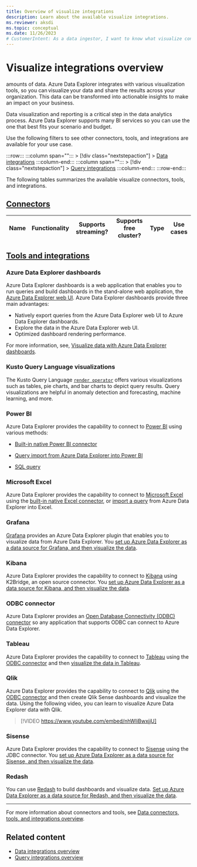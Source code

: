 ```yaml
---
title: Overview of visualize integrations
description: Learn about the available visualize integrations.
ms.reviewer: aksdi
ms.topic: conceptual
ms.date: 11/26/2023
# CustomerIntent: As a data ingestor, I want to know what visualize connectors and tools are available, so that I can choose the right one for my use case.
---
```

# Visualize integrations overview

amounts of data. Azure Data Explorer integrates with various visualization tools, so you can visualize your data and share the results across your organization. This data can be transformed into actionable insights to make an impact on your business.

Data visualization and reporting is a critical step in the data analytics process. Azure Data Explorer supports many BI services so you can use the one that best fits your scenario and budget.

Use the following filters to see other connectors, tools, and integrations are available for your use case.

:::row:::
   :::column span="":::
      > [!div class="nextstepaction"]
      > [Data integrations](integrate-data-overview.md)
   :::column-end:::
   :::column span="":::
      > [!div class="nextstepaction"]
      > [Query integrations](integrate-query-overview.md)
   :::column-end:::
:::row-end:::

The following tables summarizes the available visualize connectors, tools, and integrations.

## [Connectors](#tab/connectors)

| Name | Functionality | Supports streaming? | Supports free cluster? | Type | Use cases |
|--|--|:-:|--|--|--|

## [Tools and integrations](#tab/integrations)

### Azure Data Explorer dashboards

Azure Data Explorer dashboards is a web application that enables you to run queries and build dashboards in the stand-alone web application, the [Azure Data Explorer web UI](web-query-data.md). Azure Data Explorer dashboards provide three main advantages:

* Natively export queries from the Azure Data Explorer web UI to Azure Data Explorer dashboards.
* Explore the data in the Azure Data Explorer web UI.
* Optimized dashboard rendering performance.

For more information, see, [Visualize data with Azure Data Explorer dashboards](azure-data-explorer-dashboards.md).

### Kusto Query Language visualizations

The Kusto Query Language [`render operator`](kusto/query/renderoperator.md) offers various visualizations such as tables, pie charts, and bar charts to depict query results. Query visualizations are helpful in anomaly detection and forecasting, machine learning, and more.

### Power BI

Azure Data Explorer provides the capability to connect to [Power BI](https://powerbi.microsoft.com) using various methods:

* [Built-in native Power BI connector](power-bi-data-connector.md?tabs=connector)

* [Query import from Azure Data Explorer into Power BI](power-bi-data-connector.md)

* [SQL query](power-bi-sql-query.md)

### Microsoft Excel

Azure Data Explorer provides the capability to connect to [Microsoft Excel](https://products.office.com/excel) using the [built-in native Excel connector](excel-connector.md), or [import a query](excel-blank-query.md) from Azure Data Explorer into Excel.

### Grafana

[Grafana](https://grafana.com) provides an Azure Data Explorer plugin that enables you to visualize data from Azure Data Explorer. You [set up Azure Data Explorer as a data source for Grafana, and then visualize the data](grafana.md).

### Kibana

Azure Data Explorer provides the capability to connect to [Kibana](https://www.elastic.co/guide/en/kibana/6.8/discover.html) using K2Bridge, an open source connector. You [set up Azure Data Explorer as a data source for Kibana, and then visualize the data](k2bridge.md).

### ODBC connector

Azure Data Explorer provides an [Open Database Connectivity (ODBC) connector](connect-odbc.md) so any application that supports ODBC can connect to Azure Data Explorer.

### Tableau

Azure Data Explorer provides the capability to connect to [Tableau](https://www.tableau.com)
 using the [ODBC connector](connect-odbc.md) and then [visualize the data in Tableau](tableau.md).

### Qlik

Azure Data Explorer provides the capability to connect to [Qlik](https://www.qlik.com) using the [ODBC connector](connect-odbc.md) and then create Qlik Sense dashboards and visualize the data. Using the following video, you can learn to visualize Azure Data Explorer data with Qlik.

> [!VIDEO https://www.youtube.com/embed/nhWIiBwxjjU]

### Sisense

Azure Data Explorer provides the capability to connect to [Sisense](https://www.sisense.com) using the JDBC connector. You [set up Azure Data Explorer as a data source for Sisense, and then visualize the data](sisense.md).

### Redash

You can use [Redash](https://redash.io/) to build dashboards and visualize data. [Set up Azure Data Explorer as a data source for Redash, and then visualize the data](redash.md).

---

For more information about connectors and tools, see [Data connectors, tools, and integrations overview](tools-integrations-overview.md#detailed-descriptions).

## Related content

* [Data integrations overview](integrate-data-overview.md)
* [Query integrations overview](integrate-query-overview.md)
